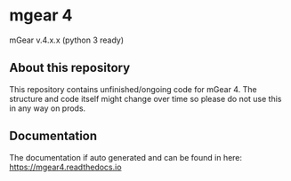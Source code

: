 
# mgear 4
mGear v.4.x.x (python 3 ready)

## About this repository
This repository contains unfinished/ongoing code for mGear 4. The structure and code itself might change over time so please do not use this in any way on prods.

## Documentation
The documentation if auto generated and can be found in here:
https://mgear4.readthedocs.io
